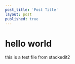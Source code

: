 ```yaml
---
post_title: 'Post Title'
layout: post
published: true
---
```

# hello world
this is a test file from stackedit2
<!--stackedit_data:
eyJoaXN0b3J5IjpbMjAxNjExMzk0XX0=
-->